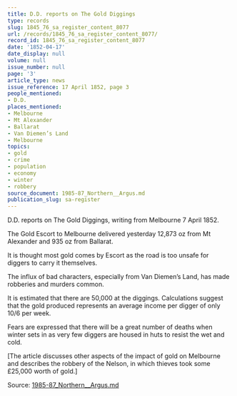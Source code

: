 ```yaml
---
title: D.D. reports on The Gold Diggings
type: records
slug: 1845_76_sa_register_content_8077
url: /records/1845_76_sa_register_content_8077/
record_id: 1845_76_sa_register_content_8077
date: '1852-04-17'
date_display: null
volume: null
issue_number: null
page: '3'
article_type: news
issue_reference: 17 April 1852, page 3
people_mentioned:
- D.D.
places_mentioned:
- Melbourne
- Mt Alexander
- Ballarat
- Van Diemen’s Land
- Melbourne
topics:
- gold
- crime
- population
- economy
- winter
- robbery
source_document: 1985-87_Northern__Argus.md
publication_slug: sa-register
---
```


D.D. reports on The Gold Diggings, writing from Melbourne 7 April 1852.

The Gold Escort to Melbourne delivered yesterday 12,873 oz from Mt Alexander and 935 oz from Ballarat.

It is thought most gold comes by Escort as the road is too unsafe for diggers to carry it themselves.

The influx of bad characters, especially from Van Diemen’s Land, has made robberies and murders common.

It is estimated that there are 50,000 at the diggings.  Calculations suggest that the gold produced represents an average income per digger of only 10/6 per week.

Fears are expressed that there will be a great number of deaths when winter sets in as very few diggers are housed in huts to resist the wet and cold.

[The article discusses other aspects of the impact of gold on Melbourne and describes the robbery of the Nelson, in which thieves took some £25,000 worth of gold.]

Source: [1985-87_Northern__Argus.md](/downloads/markdown/1985-87_Northern__Argus.md)
